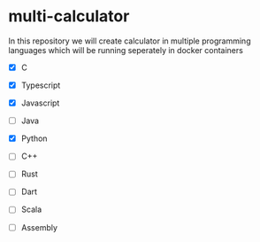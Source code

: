 # multi-calculator
In this repository we will create calculator in multiple programming languages which will be running seperately in docker containers


- [x] C
- [x] Typescript
- [x] Javascript
- [ ] Java
- [x] Python
- [ ] C++
- [ ] Rust
- [ ] Dart
- [ ] Scala
- [ ] Assembly


